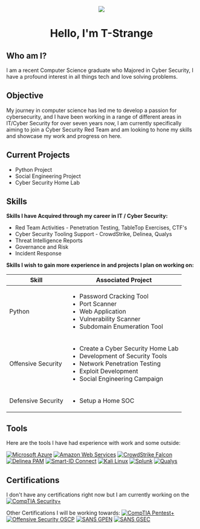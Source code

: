 <p align="center">
  <img src="https://i.seadn.io/gae/HdmBkaLf84iRc5vUk2maJXKzXcaHjqervzhcNpI84mLMkX83tvwpUCApYF9QUT2NZlZYgEMfC9jUTqiML9lmJZ91OF6CNXcjqEg0Eeg?auto=format&dpr=1&w=1000"/>
</p> 

<h1 align="center">Hello, I'm T-Strange </h1> 

## Who am I?
I am a recent Computer Science graduate who Majored in Cyber Security, I have a profound interest in all things tech and love solving problems. 


## Objective

My journey in computer science has led me to develop a passion for cybersecurity, and I have been working in a range of different areas in IT/Cyber Security for over seven years now, I am currently specifically aiming to join a Cyber Security Red Team and am looking to hone my skills and showcase my work and progress on here.

## Current Projects
- Python Project
- Social Engineering Project
- Cyber Security Home Lab

## Skills

**Skills I have Acquired through my career in IT / Cyber Security:**  

- Red Team Activities - Penetration Testing, TableTop Exercises, CTF's
- Cyber Security Tooling Support - CrowdStrike, Delinea, Qualys
- Threat Intelligence Reports
- Governance and Risk
- Incident Response

    
**Skills I wish to gain more experience in and projects I plan on working on:**

| Skill                                         | Associated Project         |
|-----------------------------------------------|----------------------------|
| Python          | <ul><li>Password Cracking Tool</li><li>Port Scanner<li> Web Application</li><li>Vulnerability Scanner</li><li>Subdomain Enumeration Tool</li></ul>|
| Offensive Security | <ul><li>Create a Cyber Security Home Lab</li><li>Development of Security Tools<li>Network Penetration Testing</li><li>Exploit Development</li><li>Social Engineering Campaign</li></ul> |
| Defensive Security         | <ul><li>Setup a Home SOC</li></ul> |



## Tools
Here are the tools I have had experience with work and some outside:

[![Microsoft Azure](https://img.shields.io/badge/Microsoft-Azure-blue)](https://azure.microsoft.com/)
[![Amazon Web Services](https://img.shields.io/badge/Amazon%20Web%20Services-yellow)](https://aws.amazon.com/)
[![CrowdStrike Falcon](https://img.shields.io/badge/CrowdStrike-Falcon-green)](https://www.crowdstrike.com/)
[![Delinea PAM](https://img.shields.io/badge/Delinea-PAM-blue)](https://www.beyondtrust.com/products/privileged-access-management)
[![Smart-ID Connect](https://img.shields.io/badge/Smart-ID%20Connect-orange)](https://www.smart-id.com/)
[![Kali Linux](https://img.shields.io/badge/Kali-Linux-red)](https://www.kali.org/)
[![Splunk](https://img.shields.io/badge/Splunk-blue)](https://www.splunk.com/)
[![Qualys](https://img.shields.io/badge/Qualys-yellow)](https://www.qualys.com/)

## Certifications
I don't have any certifications right now but I am currently working on the [![CompTIA Security+](https://img.shields.io/badge/CompTIA-Security%2B-blue)](https://www.comptia.org/certifications/security)

Other Certifications I will be working towards:
[![CompTIA Pentest+](https://img.shields.io/badge/CompTIA-Pentest%2B-blue)](https://www.comptia.org/certifications/pentest)
[![Offensive Security OSCP](https://img.shields.io/badge/Offensive%20Security-OSCP-red)](https://www.offensive-security.com/)
[![SANS GPEN](https://img.shields.io/badge/SANS-GPEN-orange)](https://www.sans.org/cyber-security-training/courses/)
[![SANS GSEC](https://img.shields.io/badge/SANS-GSEC-yellow)](https://www.sans.org/cyber-security-training/courses/)






